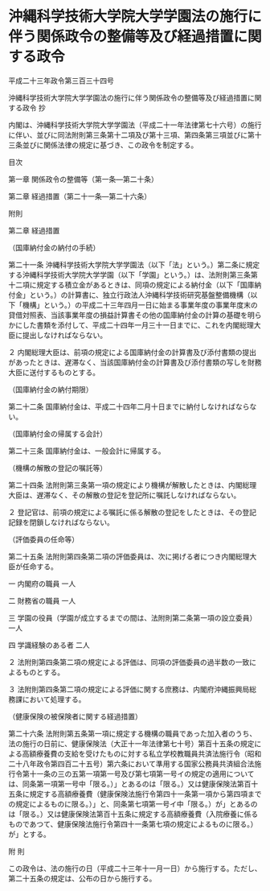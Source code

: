 # 沖縄科学技術大学院大学学園法の施行に伴う関係政令の整備等及び経過措置に関する政令

平成二十三年政令第三百三十四号

沖縄科学技術大学院大学学園法の施行に伴う関係政令の整備等及び経過措置に関する政令 抄

内閣は、沖縄科学技術大学院大学学園法（平成二十一年法律第七十六号）の施行に伴い、並びに同法附則第三条第十二項及び第十三項、第四条第三項並びに第十三条並びに関係法律の規定に基づき、この政令を制定する。

目次

第一章 関係政令の整備等（第一条―第二十条）

第二章 経過措置（第二十一条―第二十六条）

附則

第二章 経過措置

（国庫納付金の納付の手続）

第二十一条 沖縄科学技術大学院大学学園法（以下「法」という。）第二条に規定する沖縄科学技術大学院大学学園（以下「学園」という。）は、法附則第三条第十二項に規定する積立金があるときは、同項の規定による納付金（以下「国庫納付金」という。）の計算書に、独立行政法人沖縄科学技術研究基盤整備機構（以下「機構」という。）の平成二十三年四月一日に始まる事業年度の事業年度末の貸借対照表、当該事業年度の損益計算書その他の国庫納付金の計算の基礎を明らかにした書類を添付して、平成二十四年一月三十一日までに、これを内閣総理大臣に提出しなければならない。

２ 内閣総理大臣は、前項の規定による国庫納付金の計算書及び添付書類の提出があったときは、遅滞なく、当該国庫納付金の計算書及び添付書類の写しを財務大臣に送付するものとする。

（国庫納付金の納付期限）

第二十二条 国庫納付金は、平成二十四年二月十日までに納付しなければならない。

（国庫納付金の帰属する会計）

第二十三条 国庫納付金は、一般会計に帰属する。

（機構の解散の登記の嘱託等）

第二十四条 法附則第三条第一項の規定により機構が解散したときは、内閣総理大臣は、遅滞なく、その解散の登記を登記所に嘱託しなければならない。

２ 登記官は、前項の規定による嘱託に係る解散の登記をしたときは、その登記記録を閉鎖しなければならない。

（評価委員の任命等）

第二十五条 法附則第四条第二項の評価委員は、次に掲げる者につき内閣総理大臣が任命する。

一 内閣府の職員 一人

二 財務省の職員 一人

三 学園の役員（学園が成立するまでの間は、法附則第二条第一項の設立委員） 一人

四 学識経験のある者 二人

２ 法附則第四条第二項の規定による評価は、同項の評価委員の過半数の一致によるものとする。

３ 法附則第四条第二項の規定による評価に関する庶務は、内閣府沖縄振興局総務課において処理する。

（健康保険の被保険者に関する経過措置）

第二十六条 法附則第五条第一項に規定する機構の職員であった加入者のうち、法の施行の日前に、健康保険法（大正十一年法律第七十号）第百十五条の規定による高額療養費の支給を受けたものに対する私立学校教職員共済法施行令（昭和二十八年政令第四百二十五号）第六条において準用する国家公務員共済組合法施行令第十一条の三の五第一項第一号及び第七項第一号イの規定の適用については、同条第一項第一号中「限る。）」とあるのは「限る。）又は健康保険法第百十五条に規定する高額療養費（健康保険法施行令第四十一条第一項から第四項までの規定によるものに限る。）」と、同条第七項第一号イ中「限る。）が」とあるのは「限る。）又は健康保険法第百十五条に規定する高額療養費（入院療養に係るものであつて、健康保険法施行令第四十一条第七項の規定によるものに限る。）が」とする。

附 則

この政令は、法の施行の日（平成二十三年十一月一日）から施行する。ただし、第二十五条の規定は、公布の日から施行する。
